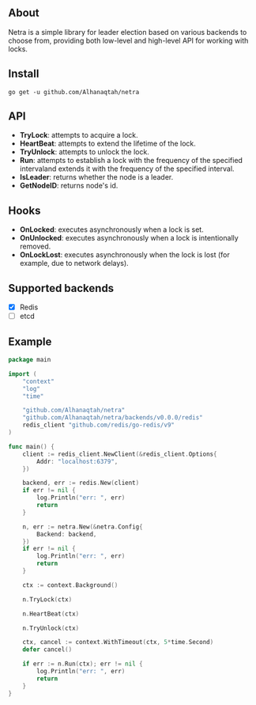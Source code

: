 ## About
Netra is a simple library for leader election based on various backends to choose from, providing both low-level and high-level API for working with locks.

## Install
```
go get -u github.com/Alhanaqtah/netra
```

## API
- **TryLock**: attempts to acquire a lock.
- **HeartBeat**: attempts to extend the lifetime of the lock.
- **TryUnlock**: attempts to unlock the lock.
- **Run**: attempts to establish a lock with the frequency of the specified intervaland extends it with the frequency of the specified interval.
- **IsLeader**: returns whether the node is a leader.
- **GetNodeID**: returns node's id.

## Hooks
- **OnLocked**: executes asynchronously when a lock is set.
- **OnUnlocked**: executes asynchronously when a lock is intentionally removed.
- **OnLockLost**: executes asynchronously when the lock is lost (for example, due to network delays).

## Supported backends
- [x] Redis
- [ ] etcd

## Example
```go
package main

import (
	"context"
	"log"
	"time"

	"github.com/Alhanaqtah/netra"
	"github.com/Alhanaqtah/netra/backends/v0.0.0/redis"
	redis_client "github.com/redis/go-redis/v9"
)

func main() {
	client := redis_client.NewClient(&redis_client.Options{
		Addr: "localhost:6379",
	})

	backend, err := redis.New(client)
	if err != nil {
		log.Println("err: ", err)
		return
	}

	n, err := netra.New(&netra.Config{
		Backend: backend,
	})
	if err != nil {
		log.Println("err: ", err)
		return
	}

	ctx := context.Background()

	n.TryLock(ctx)

	n.HeartBeat(ctx)

	n.TryUnlock(ctx)

	ctx, cancel := context.WithTimeout(ctx, 5*time.Second)
	defer cancel()

	if err := n.Run(ctx); err != nil {
		log.Println("err: ", err)
		return
	}
}
```
